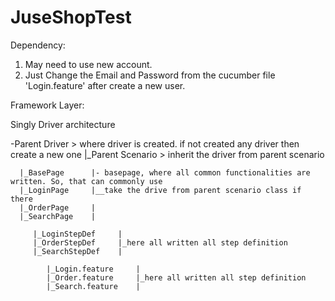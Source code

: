 # JuseShopTest

Dependency:
1. May need to use new account.
2. Just Change the Email and Password from the cucumber file 'Login.feature' after create a new user.


Framework Layer:

Singly Driver architecture

-Parent Driver > where driver is created. if not created any driver then create a new one
   |_Parent Scenario > inherit the driver from parent scenario
   
      |_BasePage      |- basepage, where all common functionalities are written. So, that can commonly use
      |_LoginPage     |__take the drive from parent scenario class if there 
      |_OrderPage     |
      |_SearchPage    |
        
         |_LoginStepDef     |
         |_OrderStepDef     |_here all written all step definition
         |_SearchStepDef    |
         
            |_Login.feature     |
            |_Order.feature     |_here all written all step definition
            |_Search.feature    |
   
   
   


